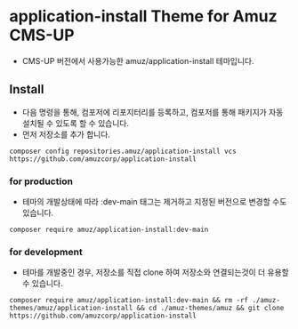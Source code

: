 # application-install Theme for Amuz CMS-UP

- CMS-UP 버전에서 사용가능한 amuz/application-install 테마입니다.

## Install
- 다음 명령을 통해, 컴포저에 리포지터리를 등록하고, 컴포저를 통해 패키지가 자동설치될 수 있도록 할 수 있습니다.
- 먼저 저장소를 추가 합니다.

```shell
composer config repositories.amuz/application-install vcs https://github.com/amuzcorp/application-install
```

### for production

- 테마의 개발상태에 따라 :dev-main 태그는 제거하고 지정된 버전으로 변경할 수도 있습니다.
```shell
composer require amuz/application-install:dev-main
```

### for development

- 테마를 개발중인 경우, 저장소를 직접 clone 하여 저장소와 연결되는것이 더 유용할 수 있습니다.
```shell
composer require amuz/application-install:dev-main && rm -rf ./amuz-themes/amuz/application-install && cd ./amuz-themes/amuz && git clone https://github.com/amuzcorp/application-install
```
